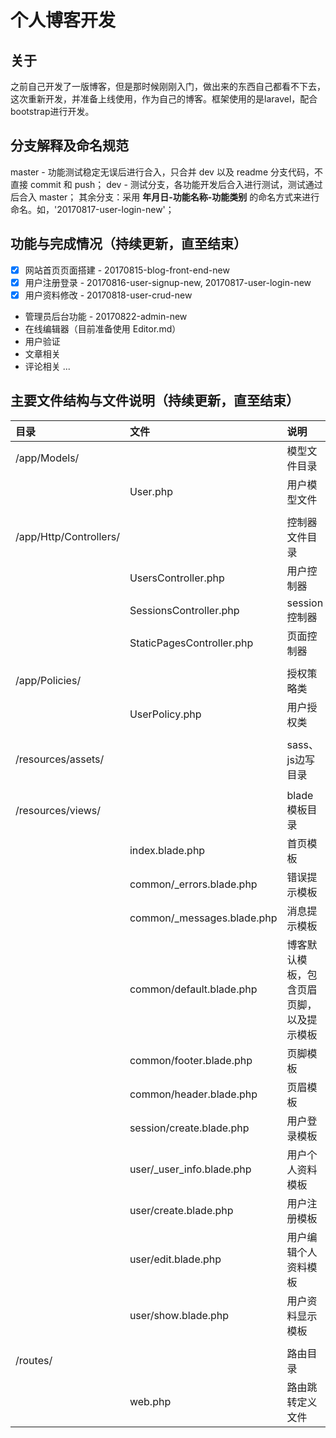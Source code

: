 # 个人博客开发

## 关于
之前自己开发了一版博客，但是那时候刚刚入门，做出来的东西自己都看不下去，这次重新开发，并准备上线使用，作为自己的博客。框架使用的是laravel，配合bootstrap进行开发。

## 分支解释及命名规范
master - 功能测试稳定无误后进行合入，只合并 dev 以及 readme 分支代码，不直接 commit 和 push；
dev - 测试分支，各功能开发后合入进行测试，测试通过后合入 master；
其余分支：采用 **年月日-功能名称-功能类别** 的命名方式来进行命名。如，'20170817-user-login-new'；

## 功能与完成情况（持续更新，直至结束）
- [x] 网站首页页面搭建 - 20170815-blog-front-end-new
- [x] 用户注册登录 - 20170816-user-signup-new, 20170817-user-login-new
- [x] 用户资料修改 - 20170818-user-crud-new
- 管理员后台功能 - 20170822-admin-new
- 在线编辑器（目前准备使用 Editor.md）
- 用户验证
- 文章相关
- 评论相关
...

## 主要文件结构与文件说明（持续更新，直至结束）
|目录|文件|说明|
|:--|:--|:--|
|/app/Models/||模型文件目录|
||User.php|用户模型文件|
||||
|/app/Http/Controllers/||控制器文件目录|
||UsersController.php|用户控制器|
||SessionsController.php|session控制器|
||StaticPagesController.php|页面控制器|
||||
|/app/Policies/||授权策略类|
||UserPolicy.php|用户授权类|
||||
|/resources/assets/||sass、js边写目录|
||||
|/resources/views/||blade模板目录|
||index.blade.php|首页模板|
||common/_errors.blade.php|错误提示模板|
||common/_messages.blade.php|消息提示模板|
||common/default.blade.php|博客默认模板，包含页眉页脚，以及提示模板|
||common/footer.blade.php|页脚模板|
||common/header.blade.php|页眉模板|
||session/create.blade.php|用户登录模板|
||user/_user_info.blade.php|用户个人资料模板|
||user/create.blade.php|用户注册模板|
||user/edit.blade.php|用户编辑个人资料模板|
||user/show.blade.php|用户资料显示模板|
||||
|/routes/||路由目录|
||web.php|路由跳转定义文件|